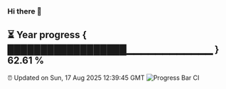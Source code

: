 ### Hi there 👋
⏳ Year progress { ██████████████████▁▁▁▁▁▁▁▁▁▁▁▁ } 62.61 %
---
⏰ Updated on Sun, 17 Aug 2025 12:39:45 GMT
![Progress Bar CI](https://github.com/liununu/liununu/workflows/Progress%20Bar%20CI/badge.svg)
